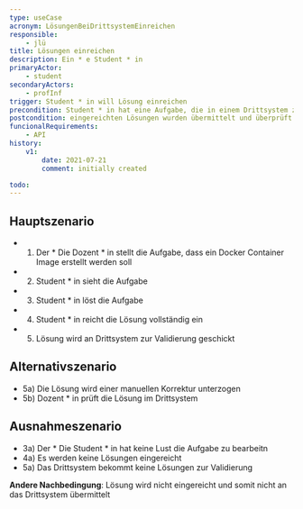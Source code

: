 ```yaml
---
type: useCase
acronym: LösungenBeiDrittsystemEinreichen
responsible: 
    - jlü
title: Lösungen einreichen
description: Ein * e Student * in 
primaryActor: 
    - student
secondaryActors:
    - profInf
trigger: Student * in will Lösung einreichen
precondition: Student * in hat eine Aufgabe, die in einem Drittsystem zu lösen ist 
postcondition: eingereichten Lösungen wurden übermittelt und überprüft
funcionalRequirements: 
    - API
history:
    v1:
        date: 2021-07-21
        comment: initially created

todo: 
---
```



## Hauptszenario

* 1) Der * Die Dozent * in stellt die Aufgabe, dass ein Docker Container Image erstellt werden soll
* 2) Student * in sieht die Aufgabe
* 3) Student * in löst die Aufgabe
* 4) Student * in reicht die Lösung vollständig ein
* 5) Lösung wird an Drittsystem zur Validierung geschickt 

## Alternativszenario

* 5a) Die Lösung wird einer manuellen Korrektur unterzogen
* 5b) Dozent * in prüft die Lösung im Drittsystem

## Ausnahmeszenario 

* 3a) Der * Die Student * in hat keine Lust die Aufgabe zu bearbeitn 
* 4a) Es werden keine Lösungen eingereicht
* 5a) Das Drittsystem bekommt keine Lösungen zur Validierung


**Andere Nachbedingung**: Lösung wird nicht eingereicht und somit nicht an das Drittsystem übermittelt




